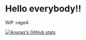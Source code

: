 # Hello everybody!!
WIP :rage4:


[![Anurag's GitHub stats](https://github-readme-stats.vercel.app/api?username=cawolfkreo&show_icons=true&theme=tokyonight&custom_title=avocado)](https://github.com/anuraghazra/github-readme-stats)